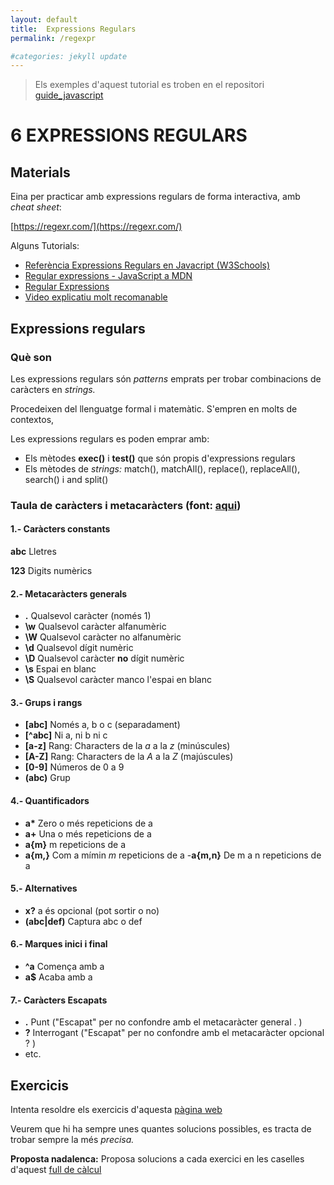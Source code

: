 ```yaml
---
layout: default
title:  Expressions Regulars
permalink: /regexpr

#categories: jekyll update
---
```


> Els exemples d&#39;aquest tutorial es troben en el repositori [guide\_javascript](https://github.com/classicoman2/guide_javascript)

# 6 EXPRESSIONS REGULARS

## Materials

Eina per practicar amb expressions regulars de forma interactiva, amb _cheat sheet_:

[https://regexr.com/](https://regexr.com/)

Alguns Tutorials:

- [Referència Expressions Regulars en Javacript (W3Schools)](https://www.w3schools.com/jsref/jsref_obj_regexp.asp)
- [Regular expressions - JavaScript a MDN](https://developer.mozilla.org/en-US/docs/Web/JavaScript/Guide/Regular_Expressions)
- [Regular Expressions](https://eloquentjavascript.net/09_regexp.html)
- [Video explicatiu molt recomanable](https://www.youtube.com/watch?v=rhzKDrUiJVk)

## Expressions regulars

### Què son

Les expressions regulars són _patterns_ emprats per trobar combinacions de caràcters en _strings._

Procedeixen del llenguatge formal i matemàtic. S&#39;empren en molts de contextos,

Les expressions regulars es poden emprar amb:

- Els mètodes **exec()** i **test()** que són propis d&#39;expressions regulars
- Els mètodes de _strings:_ match(), matchAll(), replace(), replaceAll(), search() i and split()

###


### Taula de caràcters i metacaràcters (font: [aqui](https://regexone.com/lesson/introduction_abcs))

#### 1.- Caràcters constants

**abc** Lletres

**123** Digits numèrics

#### 2.- Metacaràcters generals

- **.** Qualsevol caràcter (només 1)
- **\w** Qualsevol caràcter alfanumèric
- **\W** Qualsevol caràcter no alfanumèric
- **\d** Qualsevol dígit numèric
- **\D** Qualsevol caràcter **no** dígit numèric
- **\s** Espai en blanc
- **\S** Qualsevol caràcter manco l&#39;espai en blanc

#### 3.- Grups i rangs

- **[abc]** Només a, b o c (separadament)
- **[^abc]** Ni a, ni b ni c
- **[a-z]** Rang: Characters de la _a_ a la _z_ (minúscules)
- **[A-Z]** Rang: Characters de la _A_ a la _Z_ (majúscules)
- **[0-9]** Números de 0 a 9
- **(abc)** Grup

#### 4.- Quantificadors

- **a\*** Zero o més repeticions de a
- **a+** Una o més repeticions de a
- **a{m}** m repeticions de a
- **a{m,}** Com a mímin _m_ repeticions de a
-**a{m,n}** De m a n repeticions de a

#### 5.- Alternatives

- **x?** a és opcional (pot sortir o no)
- **(abc|def)** Captura abc o def

#### 6.- Marques inici i final

- **^a** Comença amb a
- **a$** Acaba amb a

#### 7.- Caràcters Escapats

- **\.** Punt (&quot;Escapat&quot; per no confondre amb el metacaràcter general . )
- **\?** Interrogant (&quot;Escapat&quot; per no confondre amb el metacaràcter opcional ? )
- etc.

## Exercicis

Intenta resoldre els exercicis d&#39;aquesta [pàgina web](https://regexone.com/lesson/introduction_abcs)

Veurem que hi ha sempre unes quantes solucions possibles, es tracta de trobar sempre la més _precisa._

**Proposta nadalenca:** Proposa solucions a cada exercici en les caselles d&#39;aquest [full de càlcul](https://docs.google.com/spreadsheets/d/1vxq-v95BA-DvFWVSmcBJaYME5xxFvuGJyqoPmOOpahU/edit#gid=0)

